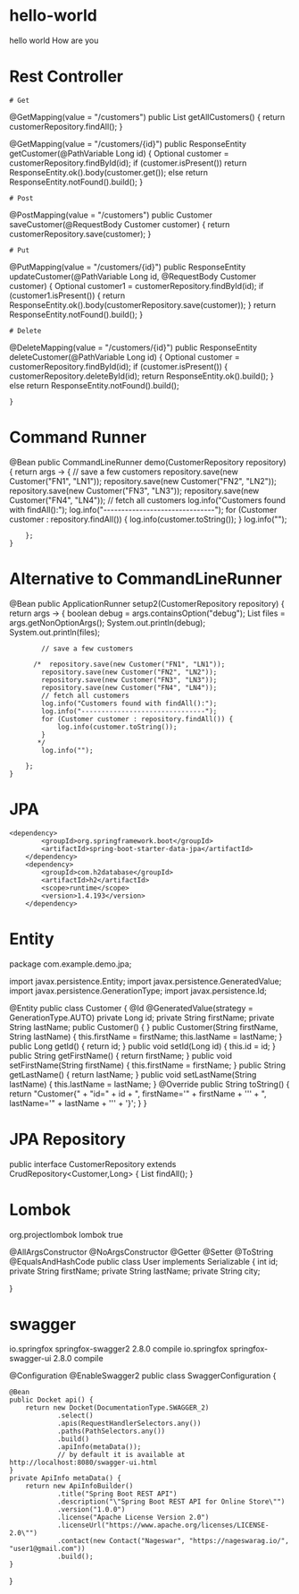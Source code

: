 # hello-world
hello world
How are you
# Rest Controller

	# Get

 @GetMapping(value = "/customers")
    public List<Customer> getAllCustomers() {
        return customerRepository.findAll();
    }
    
 @GetMapping(value = "/customers/{id}")
    public ResponseEntity<Customer> getCustomer(@PathVariable Long id) {
        Optional<Customer> customer = customerRepository.findById(id);
        if (customer.isPresent())
            return ResponseEntity.ok().body(customer.get());
        else return ResponseEntity.notFound().build();
    }
  
 	# Post
 
 @PostMapping(value = "/customers")
    public Customer saveCustomer(@RequestBody Customer customer) {
        return customerRepository.save(customer);
    }

	# Put

 @PutMapping(value = "/customers/{id}")
    public ResponseEntity<Customer> updateCustomer(@PathVariable Long id, @RequestBody Customer customer) {
        Optional<Customer> customer1 = customerRepository.findById(id);
        if (customer1.isPresent()) {
            return ResponseEntity.ok().body(customerRepository.save(customer));
        }
        return ResponseEntity.notFound().build();
    }
  
	# Delete

 @DeleteMapping(value = "/customers/{id}")
    public ResponseEntity deleteCustomer(@PathVariable Long id) {
        Optional<Customer> customer = customerRepository.findById(id);
        if (customer.isPresent()) {
            customerRepository.deleteById(id);
            return ResponseEntity.ok().build();
        } else
            return ResponseEntity.notFound().build();

    }
 # Command Runner
 
 @Bean
    public CommandLineRunner demo(CustomerRepository repository) {
        return args -> {
            // save a few customers
            repository.save(new Customer("FN1", "LN1"));
            repository.save(new Customer("FN2", "LN2"));
            repository.save(new Customer("FN3", "LN3"));
            repository.save(new Customer("FN4", "LN4"));
            // fetch all customers
            log.info("Customers found with findAll():");
            log.info("-------------------------------");
            for (Customer customer : repository.findAll()) {
                log.info(customer.toString());
            }
            log.info("");

        };
    }
 
# Alternative to CommandLineRunner 

@Bean
    public ApplicationRunner setup2(CustomerRepository repository) {
        return args -> {
            boolean debug = args.containsOption("debug");
            List<String> files = args.getNonOptionArgs();
            System.out.println(debug);
            System.out.println(files);

            // save a few customers

          /*  repository.save(new Customer("FN1", "LN1"));
            repository.save(new Customer("FN2", "LN2"));
            repository.save(new Customer("FN3", "LN3"));
            repository.save(new Customer("FN4", "LN4"));
            // fetch all customers
            log.info("Customers found with findAll():");
            log.info("-------------------------------");
            for (Customer customer : repository.findAll()) {
                log.info(customer.toString());
            }
           */
            log.info("");

        };
    }
 
 # JPA
 
    <dependency>
			<groupId>org.springframework.boot</groupId>
			<artifactId>spring-boot-starter-data-jpa</artifactId>
		</dependency>
		<dependency>
			<groupId>com.h2database</groupId>
			<artifactId>h2</artifactId>
			<scope>runtime</scope>
			<version>1.4.193</version>
		</dependency>
    
 # Entity
 
 package com.example.demo.jpa;

import javax.persistence.Entity;
import javax.persistence.GeneratedValue;
import javax.persistence.GenerationType;
import javax.persistence.Id;

@Entity
public class Customer {
    @Id
    @GeneratedValue(strategy = GenerationType.AUTO)
    private Long id;
    private String firstName;
    private String lastName;
    public Customer() {
    }
    public Customer(String firstName, String lastName) {
        this.firstName = firstName;
        this.lastName = lastName;
    }
    public Long getId() {
        return id;
    }
    public void setId(Long id) {
        this.id = id;
    }
    public String getFirstName() {
        return firstName;
    }
    public void setFirstName(String firstName) {
        this.firstName = firstName;
    }
    public String getLastName() {
        return lastName;
    }
    public void setLastName(String lastName) {
        this.lastName = lastName;
    }
    @Override
    public String toString() {
        return "Customer{" +
                "id=" + id +
                ", firstName='" + firstName + '\'' +
                ", lastName='" + lastName + '\'' +
                '}';
    }
}

# JPA Repository

public interface CustomerRepository extends CrudRepository<Customer,Long> {
    List<Customer> findAll();
}
  
# Lombok

<dependency>
			<groupId>org.projectlombok</groupId>
			<artifactId>lombok</artifactId>
			<optional>true</optional>
		</dependency>

@AllArgsConstructor
@NoArgsConstructor
@Getter
@Setter
@ToString
@EqualsAndHashCode
public class User implements Serializable {
    int id;
    private String firstName;
    private String lastName;
    private String city;

}
 
# swagger 

<dependency>
            <groupId>io.springfox</groupId>
            <artifactId>springfox-swagger2</artifactId>
            <version>2.8.0</version>
            <scope>compile</scope>
        </dependency>
        <dependency>
            <groupId>io.springfox</groupId>
            <artifactId>springfox-swagger-ui</artifactId>
            <version>2.8.0</version>
            <scope>compile</scope>
        </dependency>


@Configuration
@EnableSwagger2
public class SwaggerConfiguration  {

    @Bean
    public Docket api() {
        return new Docket(DocumentationType.SWAGGER_2)
                .select()
                .apis(RequestHandlerSelectors.any())
                .paths(PathSelectors.any())
                .build()
                .apiInfo(metaData());
                // by default it is available at http://localhost:8080/swagger-ui.html
    }
    private ApiInfo metaData() {
        return new ApiInfoBuilder()
                .title("Spring Boot REST API")
                .description("\"Spring Boot REST API for Online Store\"")
                .version("1.0.0")
                .license("Apache License Version 2.0")
                .licenseUrl("https://www.apache.org/licenses/LICENSE-2.0\"")
                .contact(new Contact("Nageswar", "https://nageswarag.io/", "user1@gmail.com"))
                .build();
    }
}
